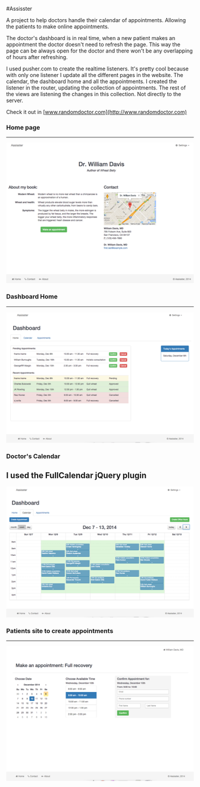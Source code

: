 #Assisster

A project to help doctors handle their calendar of appointments. Allowing the patients to make online appointments.

The doctor's dashboard is in real time, when a new patient makes an appointment the doctor doesn't need to refresh the page. This way the page can be always open for the doctor and there won't be any overlapping of hours after refreshing.

I used pusher.com to create the realtime listeners. It's pretty cool because with only one listener I update all the different pages in the website. The calendar, the dashboard home and all the appointments. I created the listener in the router, updating the collection of appointments. The rest of the views are listening the changes in this collection. Not directly to the server.

Check it out in [www.randomdoctor.com](http://www.randomdoctor.com)

### Home page
------------------
![home page](https://raw.githubusercontent.com/lmuntaner/assisster/master/app/assets/images/screenshot_home.png)

### Dashboard Home
------------------
![dashboard home](https://raw.githubusercontent.com/lmuntaner/assisster/master/app/assets/images/screenshot_dashboard_home.png)

### Doctor's Calendar

I used the FullCalendar jQuery plugin
------------------
![calendar](https://raw.githubusercontent.com/lmuntaner/assisster/master/app/assets/images/screenshot_calendar.png)

### Patients site to create appointments
------------------
![patient appointment](https://raw.githubusercontent.com/lmuntaner/assisster/master/app/assets/images/screenshot_patient_appointment.png)
